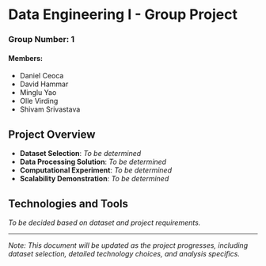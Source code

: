 # Data Engineering I - Group Project
### Group Number: 1
#### Members:
- Daniel Ceoca
- David Hammar
- Minglu Yao
- Olle Virding
- Shivam Srivastava

## Project Overview

- **Dataset Selection**: *To be determined*
- **Data Processing Solution**: *To be determined*
- **Computational Experiment**: *To be determined*
- **Scalability Demonstration**: *To be determined*

## Technologies and Tools
*To be decided based on dataset and project requirements.*

---

*Note: This document will be updated as the project progresses, including dataset selection, detailed technology choices, and analysis specifics.*

